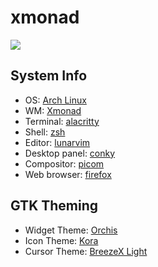 # xmonad
<img src="Pictures/demo.gif">

## System Info
- OS: [Arch Linux](https://archlinux.org/)
- WM: [Xmonad](https://xmonad.org/)
- Terminal: [alacritty](https://alacritty.org/)
- Shell: [zsh](https://www.zsh.org)
- Editor: [lunarvim](https://www.lunarvim.org/es/)
- Desktop panel: [conky](https://github.com/brndnmtthws/conky)
- Compositor: [picom](https://github.com/yshui/picom)
- Web browser: [firefox](https://www.mozilla.org/es-ES/firefox/new/)

## GTK Theming 
- Widget Theme: [Orchis](https://www.gnome-look.org/p/1357889)
- Icon Theme: [Kora](https://www.gnome-look.org/p/1256209)
- Cursor Theme: [BreezeX Light](https://github.com/ful1e5/BreezeX_Cursor/releases/)
